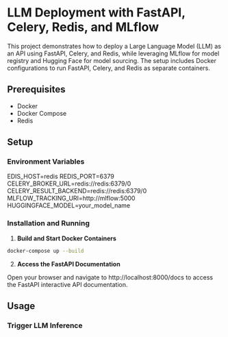 # LLM Deployment with FastAPI, Celery, Redis, and MLflow

This project demonstrates how to deploy a Large Language Model (LLM) as an API using FastAPI, Celery, and Redis, while leveraging MLflow for model registry and Hugging Face for model sourcing. The setup includes Docker configurations to run FastAPI, Celery, and Redis as separate containers.

## Prerequisites

- Docker
- Docker Compose
- Redis

## Setup

### Environment Variables

EDIS_HOST=redis
REDIS_PORT=6379
CELERY_BROKER_URL=redis://redis:6379/0
CELERY_RESULT_BACKEND=redis://redis:6379/0
MLFLOW_TRACKING_URI=http://mlflow:5000
HUGGINGFACE_MODEL=your_model_name


### Installation and Running

1. **Build and Start Docker Containers**

```bash
docker-compose up --build
```

2. **Access the FastAPI Documentation**

Open your browser and navigate to http://localhost:8000/docs to access the FastAPI interactive API documentation.

## Usage

### Trigger LLM Inference
